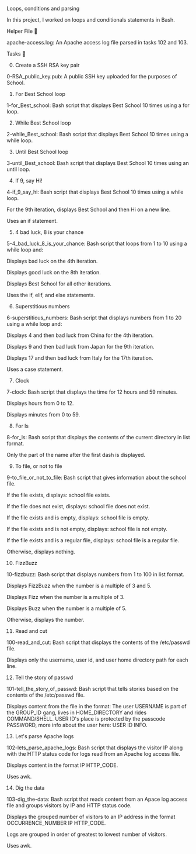 Loops, conditions and parsing

In this project, I worked on loops and conditionals statements in Bash.



Helper File 🙌

apache-access.log: An Apache access log file parsed in tasks 102 and 103.

Tasks 📃

0. Create a SSH RSA key pair



0-RSA_public_key.pub: A public SSH key uploaded for the purposes of School.

1. For Best School loop



1-for_Best_school: Bash script that displays Best School 10 times using a for loop.

2. While Best School loop



2-while_Best_school: Bash script that displays Best School 10 times using a while loop.

3. Until Best School loop



3-until_Best_school: Bash script that displays Best School 10 times using an until loop.

4. If 9, say Hi!



4-if_9_say_hi: Bash script that displays Best School 10 times using a while loop.

For the 9th iteration, displays Best School and then Hi on a new line.

Uses an if statement.

5. 4 bad luck, 8 is your chance



5-4_bad_luck_8_is_your_chance: Bash script that loops from 1 to 10 using a while loop and:

Displays bad luck on the 4th iteration.

Displays good luck on the 8th iteration.

Displays Best School for all other iterations.

Uses the if, elif, and else statements.

6. Superstitious numbers



6-superstitious_numbers: Bash script that displays numbers from 1 to 20 using a while loop and:

Displays 4 and then bad luck from China for the 4th iteration.

Displays 9 and then bad luck from Japan for the 9th iteration.

Displays 17 and then bad luck from Italy for the 17th iteration.

Uses a case statement.

7. Clock



7-clock: Bash script that displays the time for 12 hours and 59 minutes.

Displays hours from 0 to 12.

Displays minutes from 0 to 59.

8. For ls



8-for_ls: Bash script that displays the contents of the current directory in list format.

Only the part of the name after the first dash is displayed.

9. To file, or not to file



9-to_file_or_not_to_file: Bash script that gives information about the school file.

If the file exists, displays: school file exists.

If the file does not exist, displays: school file does not exist.

If the file exists and is empty, displays: school file is empty.

If the file exists and is not empty, displays: school file is not empty.

If the file exists and is a regular file, displays: school file is a regular file.

Otherwise, displays nothing.

10. FizzBuzz



10-fizzbuzz: Bash script that displays numbers from 1 to 100 in list format.

Displays FizzBuzz when the number is a multiple of 3 and 5.

Displays Fizz when the number is a multiple of 3.

Displays Buzz when the number is a multiple of 5.

Otherwise, displays the number.

11. Read and cut



100-read_and_cut: Bash script that displays the contents of the /etc/passwd file.

Displays only the username, user id, and user home directory path for each line.

12. Tell the story of passwd



101-tell_the_story_of_passwd: Bash script that tells stories based on the contents of the /etc/passwd file.

Displays content from the file in the format: The user USERNAME is part of the GROUP_ID gang, lives in HOME_DIRECTORY and rides COMMAND/SHELL. USER ID's place is protected by the passcode PASSWORD, more info about the user here: USER ID INFO.

13. Let's parse Apache logs



102-lets_parse_apache_logs: Bash script that displays the visitor IP along with the HTTP status code for logs read from an Apache log access file.

Displays content in the format IP HTTP_CODE.

Uses awk.

14. Dig the data



103-dig_the-data: Bash script that reads content from an Apace log access file and groups visitors by IP and HTTP status code.

Displays the grouped number of visitors to an IP address in the format OCCURRENCE_NUMBER IP HTTP_CODE.

Logs are grouped in order of greatest to lowest number of visitors.

Uses awk.
